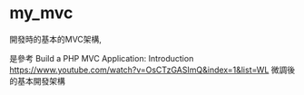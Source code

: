 # my_mvc
開發時的基本的MVC架構, 

是參考
Build a PHP MVC Application: Introduction
https://www.youtube.com/watch?v=OsCTzGASImQ&index=1&list=WL
微調後的基本開發架構
